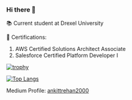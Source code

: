 ### Hi there 👋

📚 Current student at Drexel University

📜 Certifications:
  1. AWS Certified Solutions Architect Associate
  2. Salesforce Certified Platform Developer I

[![trophy](https://github-profile-trophy.vercel.app/?username=ankittrehan2000&theme=algolia&margin-w=15&margin-h=15&rank=S,SSS,SS,AAA,AA,A,B,C,SECRET)](https://github.com/ryo-ma/github-profile-trophy)

[![Top Langs](https://github-readme-stats.vercel.app/api/top-langs/?username=ankittrehan2000&layout=compact&theme=dark)](https://github.com/anuraghazra/github-readme-stats)

Medium Profile: <a href="https://ankittrehan2000.medium.com/">ankittrehan2000</a>

<!--
**ankittrehan2000/ankittrehan2000** is a ✨ _special_ ✨ repository because its `README.md` (this file) appears on your GitHub profile.

Here are some ideas to get you started:

- 🔭 I’m currently working on ...
- 🌱 I’m currently learning ...
- 👯 I’m looking to collaborate on ...
- 🤔 I’m looking for help with ...
- 💬 Ask me about ...
- 📫 How to reach me: ...
- 😄 Pronouns: ...
- ⚡ Fun fact: ...
-->
